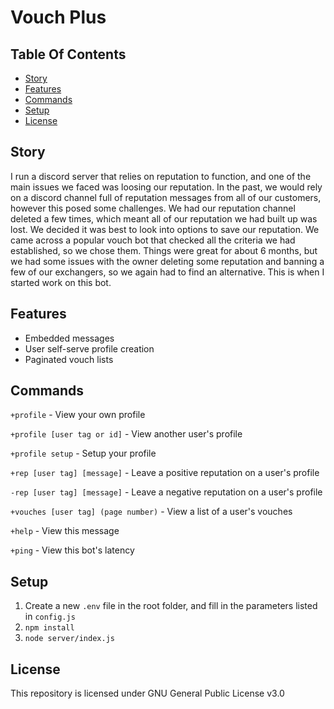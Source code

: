 # Vouch Plus
## Table Of Contents
- [Story](#story)
- [Features](#features)
- [Commands](#commands)
- [Setup](#setup)
- [License](#license)

## Story
I run a discord server that relies on reputation to function, and one of the main issues we faced was loosing our reputation. In the past, we would rely on a discord channel full of reputation messages from all of our customers, however this posed some challenges. We had our reputation channel deleted a few times, which meant all of our reputation we had built up was lost. We decided it was best to look into options to save our reputation. We came across a popular vouch bot that checked all the criteria we had established, so we chose them. Things were great for about 6 months, but we had some issues with the owner deleting some reputation and banning a few of our exchangers, so we again had to find an alternative. This is when I started work on this bot.

## Features
- Embedded messages
- User self-serve profile creation
- Paginated vouch lists

## Commands
`+profile` - View your own profile 

`+profile [user tag or id]` - View another user's profile 

`+profile setup` - Setup your profile 

`+rep [user tag] [message]` - Leave a positive reputation on a user's profile 

`-rep [user tag] [message]` - Leave a negative reputation on a user's profile 

`+vouches [user tag] (page number)` - View a list of a user's vouches
 
`+help` - View this message 

`+ping` - View this bot's latency

## Setup
1. Create a new `.env` file in the root folder, and fill in the parameters listed in `config.js`
2. `npm install`
3. `node server/index.js`

## License
This repository is licensed under GNU General Public License v3.0
